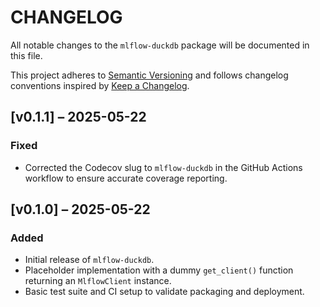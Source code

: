 # CHANGELOG

All notable changes to the `mlflow-duckdb` package will be documented in this file.

This project adheres to [Semantic Versioning](https://semver.org/) and follows changelog conventions inspired by [Keep a Changelog](https://keepachangelog.com/en/1.0.0/).

## [v0.1.1] – 2025-05-22

### Fixed
- Corrected the Codecov slug to `mlflow-duckdb` in the GitHub Actions workflow to ensure accurate coverage reporting.

## [v0.1.0] – 2025-05-22

### Added
- Initial release of `mlflow-duckdb`.
- Placeholder implementation with a dummy `get_client()` function returning an `MlflowClient` instance.
- Basic test suite and CI setup to validate packaging and deployment. 